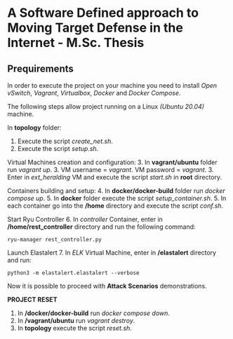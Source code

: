 # A Software Defined approach to Moving Target Defense in the Internet - M.Sc. Thesis

## Prequirements     
In order to execute the project on your machine
you need to install *Open vSwitch*, *Vagrant*, *Virtualbox*, *Docker* and *Docker Compose*.

The following steps allow project running on a Linux *(Ubuntu 20.04)* machine.

In **topology** folder: 
1. Execute the script *create_net.sh*.
2. Execute the script *setup.sh*.

Virtual Machines creation and configuration:
3. In **vagrant/ubuntu** folder run *vagrant up*.
3. VM username = *vagrant*. VM password = *vagrant*.
3. Enter in *ext_heralding* VM and execute the script *start.sh* in **root** directory.

Containers building and setup:
4. In **docker/docker-build** folder run *docker compose up*.
5. In **docker** folder execute the script *setup_container.sh*.
5. In each container go into the **/home** directory and execute the script *conf.sh*.

Start Ryu Controller
6. In *controller* Container, enter in **/home/rest_controller** directory and run the following command:
```  
ryu-manager rest_controller.py
```

Launch Elastalert
7. In *ELK* Virtual Machine, enter in **/elastalert** directory and run:
```  
python3 -m elastalert.elastalert --verbose
```

Now it is possible to proceed with **Attack Scenarios** demonstrations.

**PROJECT RESET**
1. In **/docker/docker-build** run *docker compose down*.
2. In **/vagrant/ubuntu** run *vagrant destroy*.
3. In **topology** execute the script *reset.sh*.